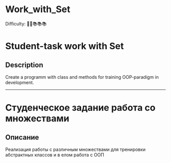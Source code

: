 # Work_with_Set
Difficulty: 📖📖📚📚📚

# Student-task work with Set
## Description
Create a programm with class and methods for training OOP-paradigm in development.
***
# Студенческое задание работа со множествами
## Описание
Реализация работы с различным множествами для тренировки абстрактных классов и в елом работа с ООП
